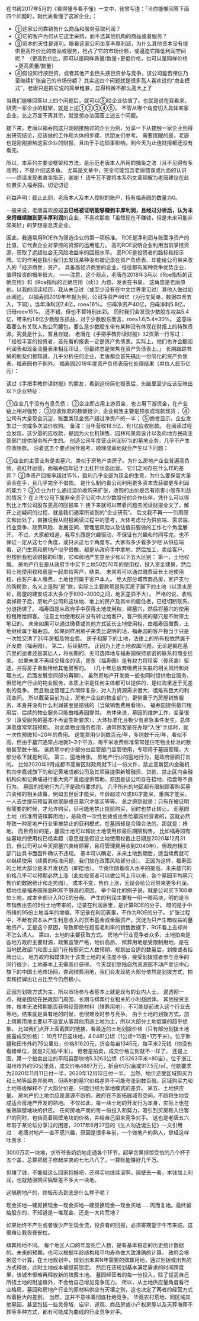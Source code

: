 在书房2017年5月的《看得懂与看不懂》一文中，我曾写道：「当你能够回答下面四个问题时，就代表看懂了这家企业」：
* ①这家公司靠销售什么商品和服务获取利润？
* ②它的客户为何从它这里采购，而不选其他机构的商品或者服务？
* ③资本的天性是逐利。眼看这家公司坐享丰厚利润，为什么其他资本没有提供更高性价比的商品或服务，抢占了它的市场份额，或逼迫它降低利润空间呢？
（更高性价比，即可以是同样质量/数量+更低价格，也可以是同样价格+更高质量/数量）
* ④假设同行挟巨资，或者其他产业巨头挟巨资参与竞争，该公司能否保住乃至继续扩张自己的市场份额？ 
其实这四个问题就是很多高人喜欢说的“商业模式”，老唐只是把它说的简单粗暴，显得稍微不那么高大上了

当我们能够回答以上四个问题后，就可以⑤给企业估值了。也就是说在我看来，研究一家企业的框架，就是上述①②③④⑤。
不管从哪个角度切入具体某家企业，总之万变不离其宗，就是想办法回答上述五个问题。 

接下来，老唐以福寿园这只刚刚接触过的企业为例，分享一下从接触一家企业到得出研究结论，应该做的工作和大体的步骤，供朋友们参考。
需要提醒的是，老唐也是刚刚接触这家企业的财报，且由于手边琐事影响，到今天为止连财报都还没有看完。

所以，本系列主要谈框架和方法，是示范老唐本人所用的捕鱼之法（且不见得有多高明），不是介绍这条鱼。
尤其是文章中，完全可能包含老唐错误或片面的认识——烦请发现者直率指正，谢谢！
请千万不要将本系列文章理解为老唐建议在此位置买入福寿园，切记切记 

利益声明：截止此刻，老唐本人及本人控制的账户，持有福寿园的数量为0。


一般来说，老唐喜欢投**过去已经被证明能够赚到丰厚利润，且经过分析后，认为未来将继续赚到更丰厚利润**的企业，不喜欢那些「虽然现在不赚钱，但是未来可能非常美好」的梦想窒息类企业。 

因此，我通常用ROE作为筛选企业的第一项标准。
ROE是净利润与账面净资产的比值，它代表企业对掌控的资源的运用能力。
高的ROE说明企业利用当前掌控资源，获取了远超社会无风险收益率的回报水平。 
高ROE是投资者的路标和指示牌。它的作用是指引我们去发现某种没有被记录在资产负债表、却能给公司带来收入的「经济商誉」资产。
具备高经济商誉的企业，往往都有某种竞争优势企业，值得投资的概率很大。 
——注意，这个观点，老唐在2018年3月以《Roe指标的正确应用》和《Roe指标的正确应用（续）》为题，发表在书房。
这角度是老唐原创。以我的阅读经历，我从未见过（或至少没有在中文世界里见过）其他人做过如此阐述。 
以福寿园2019年年报为例，公司净资产46亿（为行文简单，数据四舍五入，下同），当年净利润7.4亿，roe≈16%。
归母净资产40亿，归母净利5.8亿，归母roe≈15%。
还不错，但也不算特别出彩。 
同时我们会发现少数股东权益5.4亿，带来约1.6亿少数股东损益，对于少数股东而言，roe≈1.6/5.4≈30%。
这意味着要么有关联人掏公司腰包，要么是少数股东带有某种没有体现在财报上的特殊资源。究竟是什么，暂且存疑。 
老唐在《手把手教你读财报》32页第一行写过：
「经验丰富的投资者，首先看的报表一定是资产负债表。实际上，他们也许会翻阅利润表和现金流量表来相互印证，但最终总是聚焦在资产负债表上。」 
长期跟踪书房的朋友们都知道，几乎分析任何企业，老唐都会首先搞出一份简化的资产负债表，福寿园也不例外。 
福寿园2019年度资产负债表简化处理结果（单位人民币亿元）：


读过《手把手教你读财报》的朋友，看到这份简化报表后，头脑里至少应该反映出以下企业特征：

①企业几乎没有有息负债；
②企业即占用上游资金，也占用下游资金，在产业链上相对强势；
③应收账款的数额很少，企业销售主要是预收或现款现货；
④公司有大量现金沉淀，账面类现金资产超过净资产的一半；
⑤商誉显示，企业发生过一次或多次溢价收购。
备注：当年营收18.5亿，有1亿应收账款。
在阅读过程会发现，这少量的应收款，是因为火化机销售、园林和景观设计以及向地方民政主管部门提供服务所产生的。
创造公司年度营业利润97%的墓地业务，几乎不产生应收账款。
沿着这五个要点展开思考，顺理成章地就会产生以下问题： 

①企业的主营业务是卖墓穴，类似于房地产卖房子。为什么房地产企业普遍高负债，高杠杆运营，而福寿园却近于无杠杆状态运营。
它们之间存在什么样的差异？ 
②净资产回报率超过15%，盈利几乎全部为现金的生意，为什么要保留大量资金在手，且几乎完全不借款。
是什么制约着公司利用更多资本去获取更多利润的能力？ 
③企业为什么通过溢价收购来扩张，收购的出价是否有损害小股东利益的情况？
在上市公司下属非全资子公司中占少数股份的合作伙伴，凭什么可以得到比上市公司股东更高的回报率？ 
接下来就可以带着问题去阅读财报全文了，解开上述疑问的过程，就是我们通常所谈到的“企业研究”。 
后文我不再一一引用原文和出处了，直接说我从财报阅读过程中的思考，大体考虑分为供应端、需求端、行业竞争、政策风险、发展空间、管理层风险以及估值前要做的工作七个角度展开。 
不过，大家都知道，我写东西是兴趣驱动，不保证有兴趣和时间写完。也不保证一定从这七个角度，或只从这七个角度写。大家有多少看多少吧
从供应端看，这门生意和房地产似乎很像，都是从政府手中拿地、然后加工，卖给客户。
但按照我粗读财报的印象，它和房地产生意至少有以下五大区别： 
第一，土地权属。
房地产行业是从政府手中买下土地50到70年的使用权，投入资金建房，然后将土地使用权和房屋一起卖给客户，结束。
未来若可以通过缴费延长土地使用权，由客户本人缴费，土地也归属于客户本人。
绝大部分城市商品房，客户支付的购房款，名义上是购“房”款，实际上主要款项是购买房子脚下的土地（以清水房论，房屋的建安成本大多介于800~3000之间，地区差异不大）。
严格的说，收钱卖掉房子后，房地产公司和这块地、地上的房产及其中的居住者，已经切断联系、分道扬镳了。 
福寿园是从政府手中获得土地使用权，建墓穴，然后将墓穴的使用权租用给顾客。
注意土地使用权并没有转让给客户。客户购买的墓穴是不附带土地证的。
未来如果可以通过缴费或其他方式延长土地使用权，由福寿园缴费，土地继续属于福寿园。
如果同样用房子来类比说明的话，福寿园的客户相当于只是一次性交清了20年房租及物业费。
房子和脚下的土地，法律上的所有权依然属于开发商（福寿园）。
第二，后续黏性。
正因为上述土地权属问题，无论是躺在墓穴里的逝者还是其后人，将长期的、无可选择地与福寿园保持紧密的联系和商业往来。
如果未来不再续交租金的话，房东（福寿园）是有权力将租客（骨灰盒）驱逐，并将房子重新租给其他房客的。
（几十年后放弃缴费并失联的相关风险和处理方式，后面发展空间部分再聊）。 
虽然房地产开发商一般也同时提供物业服务，但房地产行业的物业服务，本质上讲是任何主体都可以提供的，是红海里近于无差别的竞争。
而且物业管理工作琐碎复杂，对人力资源需求很大，很难有巨大的利润空间。 
所以截至目前为止，房地产企业的物业部门，更侧重于为房屋销售服务，本身并没有什么利润甚至是赔钱的（当做销售费用看待）。 
福寿园提供墓穴租用后，后续的物业服务只能由福寿园提供。
总体来说，墓园的维护工作，变量很少（享受服务的基本不再诞生新要求），大体标准化且极少有紧急事件发生，总体满意度常常超预期。 
对此类物业服务费用，通常顾客是在办理“入住”手续时，就一次性预缴10~20年的费用。
这笔费用少则数百元/年，多则数千元/年，看似不高。但由于墓穴通常占地就1~3个平方，每平米收费标准常常是住宅物业标准的数倍甚至数十倍。
该款项中的少部分由监管部门监管使用，专项用于墓园管理，大部分收下就是利润。
第三，囤地待涨。
房地产行业的囤地行为，是政府层面打击的。
比如2020年9月成都市高新区财政局就下过一份文件，禁止高新区内金融机构向李嘉诚旗下的和记黄埔成都公司及其项目提供新增融资、贷款，禁止区内金融机构向和记黄埔进行重大资产重组提供帮助，原因是该公司存在捂地、捂盘等不良行为。 
墓园的捂地行为几乎是政府要求的。
几乎所有的地区都有限制顾客购买墓穴资格的相关政策，例如去世后才能买，年龄超过70或80才能买，重病才能买，一人去世提前预留其他家庭成员墓穴才能买等等。
总之原则就是：只有在被证明有需要的时候，才允许购买，尽可能地禁止提前购买，同时也禁止转让。 
而墓园土地（标准用语殡葬用地），是政府一次性划拨或出售给墓园经营者的，这就必然导致一种房地产行业里被禁止的获利模式，在墓园却是合理合法的，那就是：捂地。 
而且奇妙的是，墓园土地可以超出土地使用权最后期限销售。
比如福寿园有些墓地的使用权已经卖超（意思就是假设土地使用权截止日期是2020年12月31日，但公司可以今天把墓穴卖给顾客，且将管理费用收到2040年），但政府相关部门出具书面函件确认不违规。
基本可以确定，未来土地到期后，适当续费就可以继续使用（续费的标准问题，我们放在政策风险部分谈）。 
正因为这样，福寿园的土地大部分是未开发状态（即捂地）。
毕竟伴随着收入水平的提高，未来墓穴的价格几乎可以预期必然上涨（此处投资者可以做公司上市以来，各个墓园平均墓穴售价的数据统计和走势图）。
成本不变、售价上涨，无疑会给公司带来更多利润。 
捂地也是福寿园账面ROE不够高的原因。
举个简化的例子说，就是公司买下100单位土地，成本全部计入ROE的分母。
产生的利润主要有一明一暗两块，明的是当年销售出去的5份土地带来的，记录在利润表里，是计算ROE的分子。
暗的是手中所捂的95份土地当年的增值，不记录在利润表里，不作为ROE的分子。
扩张过程中，不断有资本从产生利息收入的货币基金或金融资产，沉淀为只产生暗收益的墓地资产。正是这个原因，导致即使在超高毛利率的销售数据下，ROE看上去却并不怎么诱人。 
第四，土地的主要获取方式。
房地产行业竞争者众多，土地拍卖是各地方政府主要财源，政策监管严格，地价高昂。
殡葬用地是受限制用地，是在当地民政部门和国土部门在按照死亡人数预期，规划出合适的数量后，划拨或者挂牌出让。
地方政府和媒体对于该类土地的关注度不够，接受划拨或者参与竞争的同行很少，土地基本上无需高价获得。 
今天我们登陆自然资源部不动产登记中心旗下的中国土地市场网，查询殡葬用地，我们会发现绝大部分依然是划拨方式，拍卖和挂牌出让占比至今仍然极小。

正因为划拨方式为主，所以市场参与者基本上就是现有的业内人士。
说透彻一点，就是围绕在民政部门周围，长期与殡葬行业相关的小利益团体。 
其他投资主体，根本无法预期能否获得经营原材料（殡葬用地），不可能提前进入这个行业去等地。结果就是真有地的时候，也很难及时参与竞争。 
由于土地的划拨方式，加上殡葬用地主要以不适宜从事其他用途土地为主，所以大部分土地低廉的超乎想象。 
比如我们点开上面截图的链接，看最近的土地划拨价格（只有部分划拨土地披露成交价格）：
10月17日这块地，4.0481公顷（1公顷=15亩=1万平米）。位于新疆和田市外约75公里处，价格81620元，折合每亩1345元，每平米2元钱（你没有看错单位，就是2元钱/平米）。 
但若是拍卖，成交价格立刻就不一样了。
还是上图，第一个拍卖出让的平阳县那块地5.3263公顷（53263平米=80亩），位于浙江温州市外约50公里处，成交价格4887万元，折合61万/亩或917.5元/㎡。付款要求为2020年11月11日付一半，2020年12月12日付一半。 
当然，地价还受区域购买力和土地等级差异影响，但两地的墓穴价格差异不可能夸张到数百倍。区域购买力和土地等级解释不了大部分价差，只能归结为拿地模式的差异。 
第五、土地供应量。
房地产的土地供应是源源不断的。政府在不断拓展城市空间，不断将生地变成适合房地产开发的熟地。
不仅如此，每一块土地的开发行为本身，实际上也在催熟隔壁地块的供应。
任何房地产商的每一份投入和努力，吸引到买房和入住客户的同时，也抬高着隔壁地块的价格，并给自己招来竞争对手。 
这也是老唐五六年前于某论坛分享过的困惑，2017年6月27日的《生人勿近诞生记》一文引用过： 
老唐对地产一直不感兴趣，原因是很多年前，一个做地产的熟人，曾经这样吐苦水：

3000万买一块地，求爷爷告奶奶地走通各个环节，起早贪黑担惊受怕的八个杯子五个盖，总算把房子修起来卖的七七八八了，一算账能赚好几千万。 

但赚了钱，不能就这么回家抱娃吧，还得买地继续滚啊。隔壁去一看，本钱加上利润，也就勉强购买隔壁差不多大一块地。

这搞房地产的，终极形态到底是什么样子呢？ 

现金买地—建房换现金—现金买地—建房换现金—现金买地……周而复始。最终留给股东的，不知道是一堆现金，还是一大片荒地？

如果始终不产生或者很少产生现金流，投资者的回报，必须寄期望于牛市来临，这很难让我夜夜安枕。

殡葬用地不同。
每个地区人口的年度死亡人数，是有基本稳定的历史统计数据的。未来的预期，也可以根据年龄结构和平均寿命做大致准确的计算。 
政府会根据这个计算，在土地规划中，规划出未来N年需要的殡葬用地，通过划拨或出售的方式释放，此时土地成本被提前锁定。 
然后在该规划基本满足需求的时间跨度里，该城市很难再释放新的殡葬土地。
墓园经营者的每一分投入，除了提高自己所捂土地的附加值外，不会给自己增加竞争压力。 
所以，从土地供应量角度看行业格局，墓园和房地产行业的原材料供应有天壤之别，这也决定了两者的经营方式有着巨大的差别。
当然，这并不意味着彻底杜绝竞争。
毕竟农村荒地、同区域其他墓园，甚至包括一些灵骨塔、庙宇、道观、商品房或小产权房屋以及天葬海葬不葬等多种方式，都有可能成为曲线的行业竞争对手。
